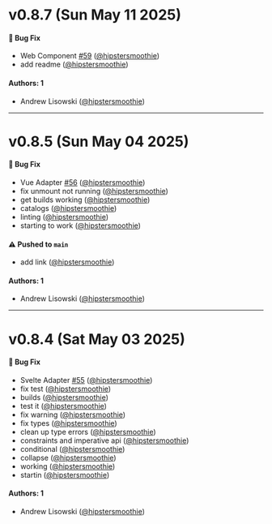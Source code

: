 # v0.8.7 (Sun May 11 2025)

#### 🐛 Bug Fix

- Web Component [#59](https://github.com/hipstersmoothie/window-splitter/pull/59) ([@hipstersmoothie](https://github.com/hipstersmoothie))
- add readme ([@hipstersmoothie](https://github.com/hipstersmoothie))

#### Authors: 1

- Andrew Lisowski ([@hipstersmoothie](https://github.com/hipstersmoothie))

---

# v0.8.5 (Sun May 04 2025)

#### 🐛 Bug Fix

- Vue Adapter [#56](https://github.com/hipstersmoothie/window-splitter/pull/56) ([@hipstersmoothie](https://github.com/hipstersmoothie))
- fix unmount not running ([@hipstersmoothie](https://github.com/hipstersmoothie))
- get builds working ([@hipstersmoothie](https://github.com/hipstersmoothie))
- catalogs ([@hipstersmoothie](https://github.com/hipstersmoothie))
- linting ([@hipstersmoothie](https://github.com/hipstersmoothie))
- starting to work ([@hipstersmoothie](https://github.com/hipstersmoothie))

#### ⚠️ Pushed to `main`

- add link ([@hipstersmoothie](https://github.com/hipstersmoothie))

#### Authors: 1

- Andrew Lisowski ([@hipstersmoothie](https://github.com/hipstersmoothie))

---

# v0.8.4 (Sat May 03 2025)

#### 🐛 Bug Fix

- Svelte Adapter [#55](https://github.com/hipstersmoothie/window-splitter/pull/55) ([@hipstersmoothie](https://github.com/hipstersmoothie))
- fix test ([@hipstersmoothie](https://github.com/hipstersmoothie))
- builds ([@hipstersmoothie](https://github.com/hipstersmoothie))
- test it ([@hipstersmoothie](https://github.com/hipstersmoothie))
- fix warning ([@hipstersmoothie](https://github.com/hipstersmoothie))
- fix types ([@hipstersmoothie](https://github.com/hipstersmoothie))
- clean up type errors ([@hipstersmoothie](https://github.com/hipstersmoothie))
- constraints and imperative api ([@hipstersmoothie](https://github.com/hipstersmoothie))
- conditional ([@hipstersmoothie](https://github.com/hipstersmoothie))
- collapse ([@hipstersmoothie](https://github.com/hipstersmoothie))
- working ([@hipstersmoothie](https://github.com/hipstersmoothie))
- startin ([@hipstersmoothie](https://github.com/hipstersmoothie))

#### Authors: 1

- Andrew Lisowski ([@hipstersmoothie](https://github.com/hipstersmoothie))
